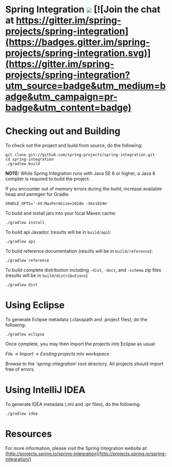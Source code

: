 Spring Integration [<img src="https://build.spring.io/plugins/servlet/buildStatusImage/INT-MASTER">](https://build.spring.io/browse/INT-MASTER) [![Join the chat at https://gitter.im/spring-projects/spring-integration](https://badges.gitter.im/spring-projects/spring-integration.svg)](https://gitter.im/spring-projects/spring-integration?utm_source=badge&utm_medium=badge&utm_campaign=pr-badge&utm_content=badge)
==================

# Checking out and Building

To check out the project and build from source, do the following:

    git clone git://github.com/spring-projects/spring-integration.git
    cd spring-integration
    ./gradlew build

**NOTE:** While Spring Integration runs with Java SE 6 or higher, a Java 8 compiler is required to build the project.

If you encounter out of memory errors during the build, increase available heap and permgen for Gradle:

    GRADLE_OPTS='-XX:MaxPermSize=1024m -Xmx1024m'

To build and install jars into your local Maven cache:

    ./gradlew install

To build api Javadoc (results will be in `build/api`):

    ./gradlew api

To build reference documentation (results will be in `build/reference`):

    ./gradlew reference

To build complete distribution including `-dist`, `-docs`, and `-schema` zip files (results will be in `build/distributions`)

    ./gradlew dist

# Using Eclipse

To generate Eclipse metadata (.classpath and .project files), do the following:

    ./gradlew eclipse

Once complete, you may then import the projects into Eclipse as usual:

 *File -> Import -> Existing projects into workspace*

Browse to the *'spring-integration'* root directory. All projects should import
free of errors.

# Using IntelliJ IDEA

To generate IDEA metadata (.iml and .ipr files), do the following:

    ./gradlew idea

# Resources

For more information, please visit the Spring Integration website at:
[http://projects.spring.io/spring-integration](http://projects.spring.io/spring-integration/)
